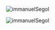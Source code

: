 
<p align="left"> <img src="https://komarev.com/ghpvc/?username=immanuelSegol&label=Profile%20views&color=07b1cf&style=flat" alt="immanuelSegol" /> </p>
<p><img align="center" src="https://github-readme-streak-stats.herokuapp.com/?user=immanuelSegol&" alt="immanuelSegol" /></p>
